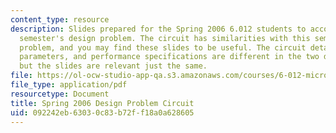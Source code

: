 ```yaml
---
content_type: resource
description: Slides prepared for the Spring 2006 6.012 students to accompany that
  semester's design problem. The circuit has similarities with this semester's design
  problem, and you may find these slides to be useful. The circuit details, device
  parameters, and performance specifications are different in the two design problems,
  but the slides are relevant just the same.
file: https://ol-ocw-studio-app-qa.s3.amazonaws.com/courses/6-012-microelectronic-devices-and-circuits-fall-2009/092242eb63030c83b72ff18a0a628605_MIT6_012F09_design_s06.pdf
file_type: application/pdf
resourcetype: Document
title: Spring 2006 Design Problem Circuit
uid: 092242eb-6303-0c83-b72f-f18a0a628605
---
```

